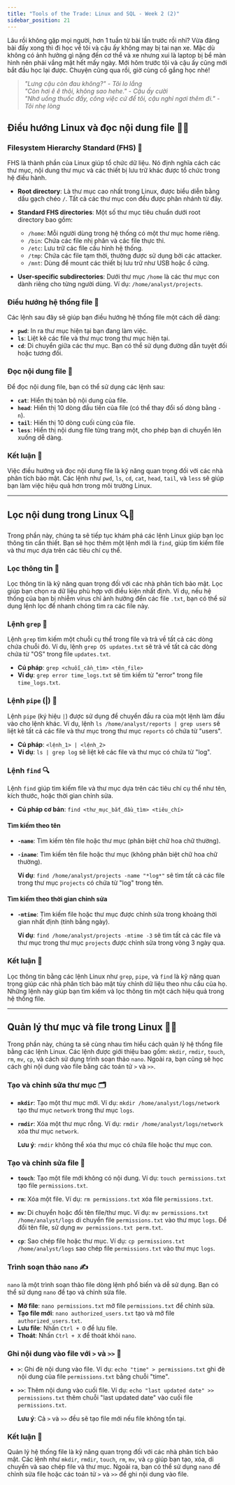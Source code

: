 ```yaml
---
title: "Tools of the Trade: Linux and SQL - Week 2 (2)"
sidebar_position: 21
---
```


Lâu rồi không gặp mọi người, hơn 1 tuần từ bài lần trước rồi nhỉ? Vừa đăng bài đấy xong thì đi học về tôi và cậu ấy không may bị tai nạn xe. Mặc dù không có ảnh hưởng gì nặng đến cơ thể và xe nhưng xui là laptop bị bể màn hình nên phải vắng mặt hết mấy ngày. Mới hôm trước tôi và cậu ấy cũng mới bắt đầu học lại được. Chuyện cũng qua rồi, giờ cùng cố gắng học nhé!

> _"Lưng cậu còn đau không?" - Tôi lo lắng_ \
> _"Còn hơi ê ê thôi, không sao hehe." - Cậu ấy cười_ \
> _"Nhớ uống thuốc đấy, công việc cứ để tôi, cậu nghỉ ngơi thêm đi." - Tôi nhẹ lòng_

## Điều hướng Linux và đọc nội dung file 📂🐧

### Filesystem Hierarchy Standard (FHS) 🌳

FHS là thành phần của Linux giúp tổ chức dữ liệu. Nó định nghĩa cách các thư mục, nội dung thư mục và các thiết bị lưu trữ khác được tổ chức trong hệ điều hành.

- **Root directory**: Là thư mục cao nhất trong Linux, được biểu diễn bằng dấu gạch chéo `/`. Tất cả các thư mục con đều được phân nhánh từ đây.
- **Standard FHS directories**: Một số thư mục tiêu chuẩn dưới root directory bao gồm:

  - `/home`: Mỗi người dùng trong hệ thống có một thư mục home riêng.
  - `/bin`: Chứa các file nhị phân và các file thực thi.
  - `/etc`: Lưu trữ các file cấu hình hệ thống.
  - `/tmp`: Chứa các file tạm thời, thường được sử dụng bởi các attacker.
  - `/mnt`: Dùng để mount các thiết bị lưu trữ như USB hoặc ổ cứng.

- **User-specific subdirectories**: Dưới thư mục `/home` là các thư mục con dành riêng cho từng người dùng. Ví dụ: `/home/analyst/projects`.

### Điều hướng hệ thống file 🧭

Các lệnh sau đây sẽ giúp bạn điều hướng hệ thống file một cách dễ dàng:

- **`pwd`**: In ra thư mục hiện tại bạn đang làm việc.
- **`ls`**: Liệt kê các file và thư mục trong thư mục hiện tại.
- **`cd`**: Di chuyển giữa các thư mục. Bạn có thể sử dụng đường dẫn tuyệt đối hoặc tương đối.

### Đọc nội dung file 📄

Để đọc nội dung file, bạn có thể sử dụng các lệnh sau:

- **`cat`**: Hiển thị toàn bộ nội dung của file.
- **`head`**: Hiển thị 10 dòng đầu tiên của file (có thể thay đổi số dòng bằng `-n`).
- **`tail`**: Hiển thị 10 dòng cuối cùng của file.
- **`less`**: Hiển thị nội dung file từng trang một, cho phép bạn di chuyển lên xuống dễ dàng.

### Kết luận 📌

Việc điều hướng và đọc nội dung file là kỹ năng quan trọng đối với các nhà phân tích bảo mật. Các lệnh như `pwd`, `ls`, `cd`, `cat`, `head`, `tail`, và `less` sẽ giúp bạn làm việc hiệu quả hơn trong môi trường Linux.

---

## Lọc nội dung trong Linux 🔍🐧

Trong phần này, chúng ta sẽ tiếp tục khám phá các lệnh Linux giúp bạn lọc thông tin cần thiết. Bạn sẽ học thêm một lệnh mới là `find`, giúp tìm kiếm file và thư mục dựa trên các tiêu chí cụ thể.

### Lọc thông tin 🎯

Lọc thông tin là kỹ năng quan trọng đối với các nhà phân tích bảo mật. Lọc giúp bạn chọn ra dữ liệu phù hợp với điều kiện nhất định. Ví dụ, nếu hệ thống của bạn bị nhiễm virus chỉ ảnh hưởng đến các file `.txt`, bạn có thể sử dụng lệnh lọc để nhanh chóng tìm ra các file này.

### Lệnh `grep` 🔎

Lệnh `grep` tìm kiếm một chuỗi cụ thể trong file và trả về tất cả các dòng chứa chuỗi đó. Ví dụ, lệnh `grep OS updates.txt` sẽ trả về tất cả các dòng chứa từ "OS" trong file `updates.txt`.

- **Cú pháp**: `grep <chuỗi_cần_tìm> <tên_file>`
- **Ví dụ**: `grep error time_logs.txt` sẽ tìm kiếm từ "error" trong file `time_logs.txt`.

### Lệnh `pipe` (|) 🚰

Lệnh `pipe` (ký hiệu `|`) được sử dụng để chuyển đầu ra của một lệnh làm đầu vào cho lệnh khác. Ví dụ, lệnh `ls /home/analyst/reports | grep users` sẽ liệt kê tất cả các file và thư mục trong thư mục `reports` có chứa từ "users".

- **Cú pháp**: `<lệnh_1> | <lệnh_2>`
- **Ví dụ**: `ls | grep log` sẽ liệt kê các file và thư mục có chứa từ "log".

### Lệnh `find` 🔍

Lệnh `find` giúp tìm kiếm file và thư mục dựa trên các tiêu chí cụ thể như tên, kích thước, hoặc thời gian chỉnh sửa.

- **Cú pháp cơ bản**: `find <thư_mục_bắt_đầu_tìm> <tiêu_chí>`

#### Tìm kiếm theo tên

- **`-name`**: Tìm kiếm tên file hoặc thư mục (phân biệt chữ hoa chữ thường).
- **`-iname`**: Tìm kiếm tên file hoặc thư mục (không phân biệt chữ hoa chữ thường).

  **Ví dụ**: `find /home/analyst/projects -name "*log*"` sẽ tìm tất cả các file trong thư mục `projects` có chứa từ "log" trong tên.

#### Tìm kiếm theo thời gian chỉnh sửa

- **`-mtime`**: Tìm kiếm file hoặc thư mục được chỉnh sửa trong khoảng thời gian nhất định (tính bằng ngày).

  **Ví dụ**: `find /home/analyst/projects -mtime -3` sẽ tìm tất cả các file và thư mục trong thư mục `projects` được chỉnh sửa trong vòng 3 ngày qua.

### Kết luận 📌

Lọc thông tin bằng các lệnh Linux như `grep`, `pipe`, và `find` là kỹ năng quan trọng giúp các nhà phân tích bảo mật tùy chỉnh dữ liệu theo nhu cầu của họ. Những lệnh này giúp bạn tìm kiếm và lọc thông tin một cách hiệu quả trong hệ thống file.

---

## Quản lý thư mục và file trong Linux 📂🐧

Trong phần này, chúng ta sẽ cùng nhau tìm hiểu cách quản lý hệ thống file bằng các lệnh Linux. Các lệnh được giới thiệu bao gồm: `mkdir`, `rmdir`, `touch`, `rm`, `mv`, `cp`, và cách sử dụng trình soạn thảo `nano`. Ngoài ra, bạn cũng sẽ học cách ghi nội dung vào file bằng các toán tử `>` và `>>`.

### Tạo và chỉnh sửa thư mục 🗂️

- **`mkdir`**: Tạo một thư mục mới. Ví dụ: `mkdir /home/analyst/logs/network` tạo thư mục `network` trong thư mục `logs`.
- **`rmdir`**: Xóa một thư mục rỗng. Ví dụ: `rmdir /home/analyst/logs/network` xóa thư mục `network`.

  **Lưu ý**: `rmdir` không thể xóa thư mục có chứa file hoặc thư mục con.

### Tạo và chỉnh sửa file 📄

- **`touch`**: Tạo một file mới không có nội dung. Ví dụ: `touch permissions.txt` tạo file `permissions.txt`.
- **`rm`**: Xóa một file. Ví dụ: `rm permissions.txt` xóa file `permissions.txt`.

- **`mv`**: Di chuyển hoặc đổi tên file/thư mục. Ví dụ: `mv permissions.txt /home/analyst/logs` di chuyển file `permissions.txt` vào thư mục `logs`. Để đổi tên file, sử dụng `mv permissions.txt perm.txt`.

- **`cp`**: Sao chép file hoặc thư mục. Ví dụ: `cp permissions.txt /home/analyst/logs` sao chép file `permissions.txt` vào thư mục `logs`.

### Trình soạn thảo `nano` ✍️

`nano` là một trình soạn thảo file dòng lệnh phổ biến và dễ sử dụng. Bạn có thể sử dụng `nano` để tạo và chỉnh sửa file.

- **Mở file**: `nano permissions.txt` mở file `permissions.txt` để chỉnh sửa.
- **Tạo file mới**: `nano authorized_users.txt` tạo và mở file `authorized_users.txt`.
- **Lưu file**: Nhấn `Ctrl + O` để lưu file.
- **Thoát**: Nhấn `Ctrl + X` để thoát khỏi `nano`.

### Ghi nội dung vào file với `>` và `>>` 📝

- **`>`**: Ghi đè nội dung vào file. Ví dụ: `echo "time" > permissions.txt` ghi đè nội dung của file `permissions.txt` bằng chuỗi "time".
- **`>>`**: Thêm nội dung vào cuối file. Ví dụ: `echo "last updated date" >> permissions.txt` thêm chuỗi "last updated date" vào cuối file `permissions.txt`.

  **Lưu ý**: Cả `>` và `>>` đều sẽ tạo file mới nếu file không tồn tại.

### Kết luận 📌

Quản lý hệ thống file là kỹ năng quan trọng đối với các nhà phân tích bảo mật. Các lệnh như `mkdir`, `rmdir`, `touch`, `rm`, `mv`, và `cp` giúp bạn tạo, xóa, di chuyển và sao chép file và thư mục. Ngoài ra, bạn có thể sử dụng `nano` để chỉnh sửa file hoặc các toán tử `>` và `>>` để ghi nội dung vào file.
